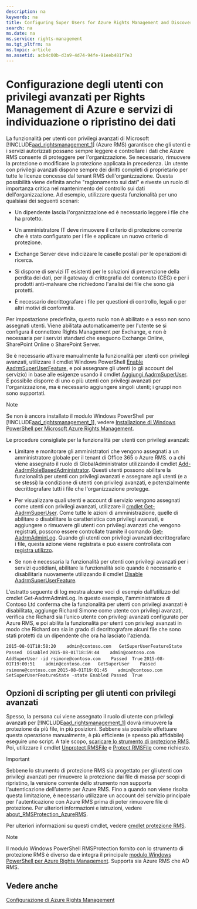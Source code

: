 ```yaml
---
description: na
keywords: na
title: Configuring Super Users for Azure Rights Management and Discovery Services or Data Recovery
search: na
ms.date: na
ms.service: rights-management
ms.tgt_pltfrm: na
ms.topic: article
ms.assetid: acb4c00b-d3a9-4d74-94fe-91eeb481f7e3
---
```

# Configurazione degli utenti con privilegi avanzati per Rights Management di Azure e servizi di individuazione o ripristino dei dati
La funzionalità per utenti con privilegi avanzati di Microsoft [!INCLUDE[aad_rightsmanagement_1](../Token/aad_rightsmanagement_1_md.md)] (Azure RMS) garantisce che gli utenti e i servizi autorizzati possano sempre leggere e controllare i dati che Azure RMS consente di proteggere per l'organizzazione. Se necessario, rimuovere la protezione o modificare la protezione applicata in precedenza. Un utente con privilegi avanzati dispone sempre dei diritti completi di proprietario per tutte le licenze concesse dal tenant RMS dell'organizzazione. Questa possibilità viene definita anche "ragionamento sui dati" e riveste un ruolo di importanza critica nel mantenimento del controllo sui dati dell'organizzazione. Ad esempio, utilizzare questa funzionalità per uno qualsiasi dei seguenti scenari:

-   Un dipendente lascia l'organizzazione ed è necessario leggere i file che ha protetto.

-   Un amministratore IT deve rimuovere il criterio di protezione corrente che è stato configurato per i file e applicare un nuovo criterio di protezione.

-   Exchange Server deve indicizzare le caselle postali per le operazioni di ricerca.

-   Si dispone di servizi IT esistenti per le soluzioni di prevenzione della perdita dei dati, per il gateway di crittografia del contenuto (CEG) e per i prodotti anti-malware che richiedono l'analisi dei file che sono già protetti.

-   È necessario decrittografare i file per questioni di controllo, legali o per altri motivi di conformità.

Per impostazione predefinita, questo ruolo non è abilitato e a esso non sono assegnati utenti. Viene abilitata automaticamente per l'utente se si configura il connettore Rights Management per Exchange, e non è necessaria per i servizi standard che eseguono Exchange Online, SharePoint Online o SharePoint Server.

Se è necessario attivare manualmente la funzionalità per utenti con privilegi avanzati, utilizzare il cmdlet Windows PowerShell [Enable AadrmSuperUserFeature](https://msdn.microsoft.com/library/azure/dn629400.aspx), e poi assegnare gli utenti (o gli account del servizio) in base alle esigenze usando il cmdlet [Aggiungi AadrmSuperUser](https://msdn.microsoft.com/library/azure/dn629411.aspx). È possibile disporre di uno o più utenti con privilegi avanzati per l'organizzazione, ma è necessario aggiungere singoli utenti; i gruppi non sono supportati.

> [!NOTE]
> Se non è ancora installato il modulo Windows PowerShell per [!INCLUDE[aad_rightsmanagement_1](../Token/aad_rightsmanagement_1_md.md)], vedere [Installazione di Windows PowerShell per Microsoft Azure Rights Management](../Topic/Installing_Windows_PowerShell_for_Azure_Rights_Management.md).

Le procedure consigliate per la funzionalità per utenti con privilegi avanzati:

-   Limitare e monitorare gli amministratori che vengono assegnati a un amministratore globale per il tenant di Office 365 o Azure RMS. o a chi viene assegnato il ruolo di GlobalAdministrator utilizzando il cmdlet [Add-AadrmRoleBasedAdministrator](https://msdn.microsoft.com/library/azure/dn629417.aspx). Questi utenti possono abilitare la funzionalità per utenti con privilegi avanzati e assegnare agli utenti (e a se stessi) la condizione di utenti con privilegi avanzati, e potenzialmente decrittografare tutti i file che l'organizzazione protegge.

-   Per visualizzare quali utenti e account di servizio vengono assegnati come utenti con privilegi avanzati, utilizzare il [cmdlet Get-AadrmSuperUser](https://msdn.microsoft.com/library/azure/dn629408.aspx).  Come tutte le azioni di amministrazione, quelle di abilitare o disabilitare la caratteristica con privilegi avanzati, e aggiungere o rimuovere gli utenti con privilegi avanzati che vengono registrati, possono essere controllate tramite il comando [Get-AadrmAdminLog](https://msdn.microsoft.com/library/azure/dn629430.aspx). Quando gli utenti con privilegi avanzati decrittografare i file, questa azione viene registrata e può essere controllata con [registra utilizzo](https://technet.microsoft.com/library/dn529121.aspx).

-   Se non è necessaria la funzionalità per utenti con privilegi avanzati per i servizi quotidiani, abilitare la funzionalità solo quando è necessario e disabilitarla nuovamente utilizzando il cmdlet [Disable AadrmSuperUserFeature](https://msdn.microsoft.com/library/azure/dn629428.aspx).

L'estratto seguente di log mostra alcune voci di esempio dall’utilizzo del cmdlet Get-AadrmAdminLog. In questo esempio, l'amministratore di Contoso Ltd conferma che la funzionalità per utenti con privilegi avanzati è disabilitata, aggiunge Richard Simone come utente con privilegi avanzati, verifica che Richard sia l’unico utente con privilegi avanzati configurato per Azure RMS, e poi abilita la funzionalità per utenti con privilegi avanzati in modo che Richard ora sia in grado di decrittografare alcuni file che sono stati protetti da un dipendente che ora ha lasciato l'azienda.

`2015-08-01T18:58:20	admin@contoso.com	GetSuperUserFeatureState	Passed	Disabled`
`2015-08-01T18:59:44	admin@contoso.com	AddSuperUser -id rsimone@contoso.com	Passed	True`
`2015-08-01T19:00:51	admin@contoso.com	GetSuperUser	Passed	rsimone@contoso.com`
`2015-08-01T19:01:45	admin@contoso.com	SetSuperUserFeatureState -state Enabled	Passed	True`

## <a name="BKMK_RMSProtectionModule"></a>Opzioni di scripting per gli utenti con privilegi avanzati
Spesso, la persona cui viene assegnato il ruolo di utente con privilegi avanzati per [!INCLUDE[aad_rightsmanagement_1](../Token/aad_rightsmanagement_1_md.md)] dovrà rimuovere la protezione da più file, in più posizioni. Sebbene sia possibile effettuare questa operazione manualmente, è più efficiente (e spesso più affidabile) eseguire uno script. A tale scopo, [scaricare lo strumento di protezione RMS](http://www.microsoft.com/en-us/download/details.aspx?id=47256). Poi, utilizzare il cmdlet [Unprotect RMSFile](https://msdn.microsoft.com/library/azure/mt433200.aspx) e [Protect RMSFile](https://msdn.microsoft.com/library/azure/mt433201.aspx)   come richiesto.

> [!IMPORTANT]
> Sebbene lo strumento di protezione RMS sia progettato per gli utenti con privilegi avanzati per rimuovere la protezione dai file di massa per scopi di ripristino, la versione corrente dello strumento non supporta l'autenticazione dell’utente per Azure RMS. Fino a quando non viene risolta questa limitazione, è necessario utilizzare un account del servizio principale per l'autenticazione con Azure RMS prima di poter rimuovere file di protezione.  Per ulteriori informazioni e istruzioni, vedere [about_RMSProtection_AzureRMS](https://msdn.microsoft.com/library/azure/mt433202.aspx).

Per ulteriori informazioni su questi cmdlet, vedere [cmdlet protezione RMS](https://msdn.microsoft.com/library/azure/mt433195.aspx).

> [!NOTE]
> Il modulo Windows PowerShell RMSProtection fornito con lo strumento di protezione RMS è diverso da e integra il principale [modulo Windows PowerShell per Azure Rights Management](https://technet.microsoft.com/library/jj585027.aspx). Supporta sia Azure RMS che AD RMS.

## Vedere anche
[Configurazione di Azure Rights Management](../Topic/Configuring_Azure_Rights_Management.md)

